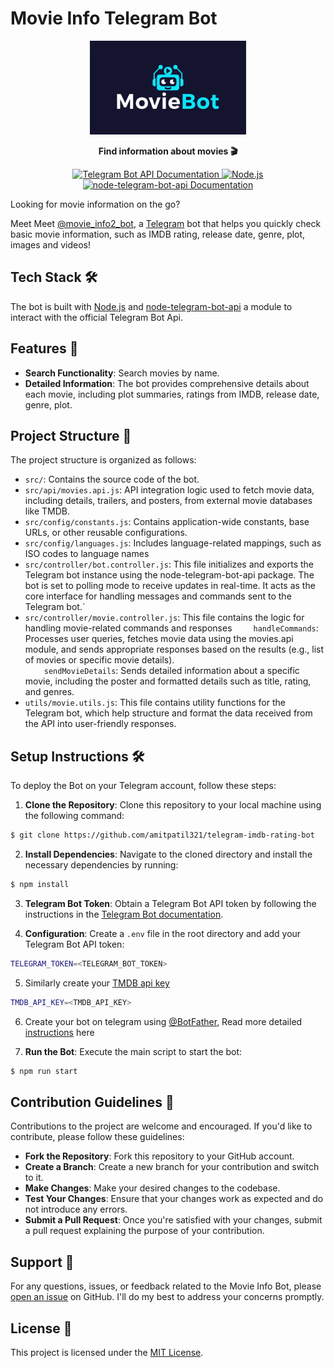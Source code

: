 # Movie Info Telegram Bot
<p align="center">
  <img height="150" src="logo.png">
</p>
<p align="center">
  <strong>Find information about movies 🎬</strong>
</p>

<p align="center">
  <a href="https://core.telegram.org/bots/api" target="_blank">
  <img src="https://img.shields.io/badge/Telegram%20Bot%20API-Documentation-blue?style=flat-square&logo=telegram" alt="Telegram Bot API Documentation">
</a>
  <a href="https://nodejs.org/">
    <img src="https://img.shields.io/badge/Node.js-Latest-green?style=flat-square&logo=node.js" alt="Node.js">
  </a>
  <a href="https://github.com/yagop/node-telegram-bot-api" target="_blank">
  <img src="https://img.shields.io/badge/node--telegram--bot--api-Documentation-blue?style=flat-square&logo=npm" alt="node-telegram-bot-api Documentation">
</a>
</p>

Looking for movie information on the go?

Meet Meet [@movie_info2_bot](http://telegram.me/movie_info2_bot), a [Telegram](https://telegram.org/) bot that helps you quickly check basic movie information, such as IMDB rating, release date, genre, plot, images and videos!



## Tech Stack 🛠
The bot is built with [Node.js](https://nodejs.org) and [node-telegram-bot-api](https://github.com/yagop/node-telegram-bot-api) a module to interact with the official Telegram Bot Api.

## Features 🚀
- **Search Functionality**: Search movies by name.
- **Detailed Information**: The bot provides comprehensive details about each movie, including plot summaries, ratings from IMDB, release date, genre, plot.

## Project Structure 📁
The project structure is organized as follows:
- `src/`: Contains the source code of the bot.
- `src/api/movies.api.js`: API integration logic used to fetch movie data, including details, trailers, and posters, from external movie databases like TMDB.
- `src/config/constants.js`: Contains application-wide constants, base URLs, or other reusable configurations.
- `src/config/languages.js`: Includes language-related mappings, such as ISO codes to language names
- `src/controller/bot.controller.js`: This file initializes and exports the Telegram bot instance using the node-telegram-bot-api package. The bot is set to polling mode to receive updates in real-time. It acts as the core interface for handling messages and commands sent to the Telegram bot.`
- `src/controller/movie.controller.js`: This file contains the logic for handling movie-related commands and responses
<span style="margin-left: 30px"> `handleCommands`: Processes user queries, fetches movie data using the movies.api module, and sends appropriate responses based on the results (e.g., list of movies or specific movie details).</span><br />
<span style="margin-left: 30px">`sendMovieDetails`: Sends detailed information about a specific movie, including the poster and formatted details such as title, rating, and genres.</span>
- `utils/movie.utils.js`: This file contains utility functions for the Telegram bot, which help structure and format the data received from the API into user-friendly responses.

## Setup Instructions 🛠️
To deploy the Bot on your Telegram account, follow these steps:

1. **Clone the Repository**: Clone this repository to your local machine using the following command:
```bash
$ git clone https://github.com/amitpatil321/telegram-imdb-rating-bot
```

2. **Install Dependencies**: Navigate to the cloned directory and install the necessary dependencies by running:
```bash
$ npm install
```
3. **Telegram Bot Token**: Obtain a Telegram Bot API token by following the instructions in the [Telegram Bot documentation](https://core.telegram.org/bots#botfather).

4. **Configuration**: Create a `.env` file in the root directory and add your Telegram Bot API token:
```bash
TELEGRAM_TOKEN=<TELEGRAM_BOT_TOKEN>
```

5. Similarly create your [TMDB api key](https://developer.themoviedb.org/docs/getting-started)
```bash
TMDB_API_KEY=<TMDB_API_KEY>
```
6. Create your bot on telegram using [@BotFather](https://t.me/botfather), Read more detailed [instructions](https://core.telegram.org/bots/tutorial) here

7. **Run the Bot**: Execute the main script to start the bot:
```bash
$ npm run start
```


## Contribution Guidelines 🤝
Contributions to the project are welcome and encouraged. If you'd like to contribute, please follow these guidelines:

- **Fork the Repository**: Fork this repository to your GitHub account.
- **Create a Branch**: Create a new branch for your contribution and switch to it.
- **Make Changes**: Make your desired changes to the codebase.
- **Test Your Changes**: Ensure that your changes work as expected and do not introduce any errors.
- **Submit a Pull Request**: Once you're satisfied with your changes, submit a pull request explaining the purpose of your contribution.

## Support 🤔
For any questions, issues, or feedback related to the Movie Info Bot, please [open an issue](https://github.com/amitpatil321/telegram-imdb-rating-bot/issues) on GitHub. I'll do my best to address your concerns promptly.

## License 📝
This project is licensed under the [MIT License](https://github.com/amitpatil321/telegram-imdb-rating-bot/blob/main/LICENSE.txt).
